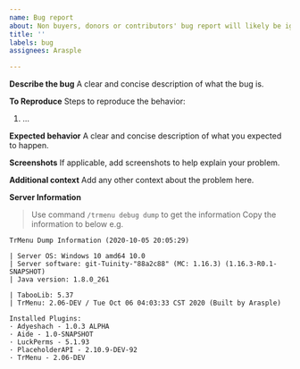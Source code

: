 ```yaml
---
name: Bug report
about: Non buyers, donors or contributors' bug report will likely be ignored or closed
title: ''
labels: bug
assignees: Arasple

---
```


**Describe the bug**
A clear and concise description of what the bug is.

**To Reproduce**
Steps to reproduce the behavior:
1. ...

**Expected behavior**
A clear and concise description of what you expected to happen.

**Screenshots**
If applicable, add screenshots to help explain your problem.

**Additional context**
Add any other context about the problem here.

**Server Information**
> Use command `/trmenu debug dump` to get the information
> Copy the information to below
e.g.
```
TrMenu Dump Information (2020-10-05 20:05:29)

| Server OS: Windows 10 amd64 10.0
| Server software: git-Tuinity-"88a2c88" (MC: 1.16.3) (1.16.3-R0.1-SNAPSHOT)
| Java version: 1.8.0_261

| TabooLib: 5.37
| TrMenu: 2.06-DEV / Tue Oct 06 04:03:33 CST 2020 (Built by Arasple)

Installed Plugins: 
· Adyeshach - 1.0.3 ALPHA
· Aide - 1.0-SNAPSHOT
· LuckPerms - 5.1.93
· PlaceholderAPI - 2.10.9-DEV-92
· TrMenu - 2.06-DEV
```
